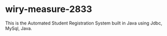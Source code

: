 # wiry-measure-2833

This is the Automated Student Registration System built in Java using Jdbc, MySql, Java.

